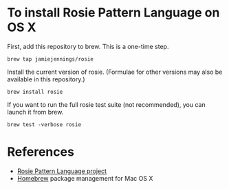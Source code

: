 # To install Rosie Pattern Language on OS X

First, add this repository to brew.  This is a one-time step.

```shell
brew tap jamiejennings/rosie
```

Install the current version of rosie.  (Formulae for other versions may also be
available in this repository.)

```shell
brew install rosie
```

If you want to run the full rosie test suite (not recommended), you can launch
it from brew.


```shell
brew test -verbose rosie
```

# References

* [Rosie Pattern Language project](https://github.com/jamiejennings/rosie-pattern-language)
* [Homebrew](http://brew.sh) package management for Mac OS X
